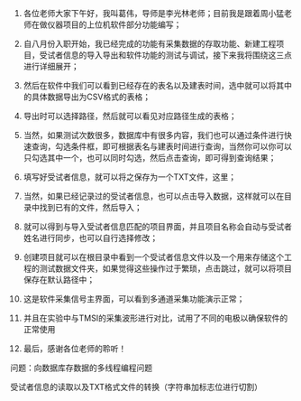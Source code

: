 1. 各位老师大家下午好，我叫葛伟，导师是李光林老师；目前我是跟着周小猛老师在做仪器项目的上位机软件部分功能编写；

2. 自八月份入职开始，我已经完成的功能有采集数据的存取功能、新建工程项目，受试者信息的导入导出和软件功能的测试与调试，接下来我将围绕这三点进行详细展开；

   

3. 然后在软件中我们可以看到已经存在的表名以及建表时间，选中就可以将其中的具体数据导出为CSV格式的表格；

4. 导出时可以选择路径，然后就可以看见对应路径生成的表格；

5. 当然，如果测试次数很多，数据库中有很多内容，我们也可以通过条件进行快速查询，勾选条件框，即可根据表名与建表时间进行查询，当然你可以你可以只勾选其中一个，也可以同时勾选，然后点击查询，即可得到查询结果；

6. 填写好受试者信息，就可以将之保存为一个TXT文件，这里；

7. 当然，如果已经记录过的受试者信息，也可以点击导入数据，这样就可以在目录中找到已有的文件，然后导入；

8. 就可以得到与导入受试者信息匹配的项目界面，并且项目名称会自动与受试者姓名进行同步，也可以自行选择修改；

9. 创建项目就可以在根目录中看到一个受试者信息文件以及一个用来存储这个工程的测试数据文件夹，如果觉得这些操作过于繁琐，点击跳过，就可以将项目保存在默认路径中；

10. 这是软件采集信号主界面，可以看到多通道采集功能演示正常；

11. 并且在实验中与TMSI的采集波形进行对比，试用了不同的电极以确保软件的正常使用

12. 最后，感谢各位老师的聆听！



问题：向数据库存数据的多线程编程问题

受试者信息的读取以及TXT格式文件的转换（字符串加标志位进行切割）

